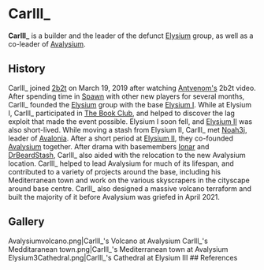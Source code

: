 # Carlll_

**Carlll_** is a builder and the leader of the defunct [Elysium](https://2b2t.miraheze.org/wiki/Elysium) group, as well as a co-leader of [Avalysium](https://2b2t.miraheze.org/wiki/Avalysium).
## History
Carlll_ joined [2b2t](https://2b2t.miraheze.org/wiki/2b2t) on March 19, 2019 after watching [Antvenom's](https://2b2t.miraheze.org/wiki/Antvenom) 2b2t video. After spending time in [Spawn](https://2b2t.miraheze.org/wiki/Spawn) with other new players for several months, Carlll_ founded the [Elysium](https://2b2t.miraheze.org/wiki/Elysium) group with the base [Elysium I](https://2b2t.miraheze.org/wiki/Elysium_I). While at Elysium I, Carlll_ participated in [The Book Club](https://2b2t.miraheze.org/wiki/The_Book_Club), and helped to discover the lag exploit that made the event possible. Elysium I soon fell, and [Elysium II](https://2b2t.miraheze.org/wiki/Elysium_II) was also short-lived. While moving a stash from Elysium II, Carlll_ met [Noah3j](https://2b2t.miraheze.org/wiki/Noah3j), leader of [Avalonia](https://2b2t.miraheze.org/wiki/Avalonia). After a short period at [Elysium II](https://2b2t.miraheze.org/wiki/Elysium_II), they co-founded [Avalysium](https://2b2t.miraheze.org/wiki/Avalysium) together. After drama with basemembers [Ionar](https://2b2t.miraheze.org/wiki/Ionar) and [DrBeardStash](https://2b2t.miraheze.org/wiki/DrBeardStash), Carlll_ also aided with the relocation to the new Avalysium location. Carlll_ helped to lead Avalysium for much of its lifespan, and contributed to a variety of projects around the base, including his Mediterranean town and work on the various skyscrapers in the cityscape around base centre. Carlll_ also designed a massive volcano terraform and built the majority of it before Avalysium was griefed in April 2021.
## Gallery
<gallery>
Avalysiumvolcano.png|Carlll_'s Volcano at Avalysium
Carlll_'s Medditaranean town.png|Carlll_'s Mediterranean town at Avalysium
Elysium3Cathedral.png|Carlll_'s Cathedral at Elysium III
</gallery>
## References